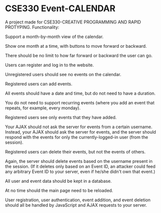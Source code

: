 # CSE330 Event-CALENDAR

A project made for CSE330-CREATIVE PROGRAMMING AND RAPID PROTYPING. Functionality:  

Support a month-by-month view of the calendar.

Show one month at a time, with buttons to move forward or backward.

There should be no limit to how far forward or backward the user can go.

Users can register and log in to the website.

Unregistered users should see no events on the calendar.

Registered users can add events.

All events should have a date and time, but do not need to have a duration.

You do not need to support recurring events (where you add an event that repeats, for example, every monday).

Registered users see only events that they have added.

Your AJAX should not ask the server for events from a certain username. Instead, your AJAX should ask the server for events, and the server should respond with the events for only the currently-logged-in user (from the session). 

Registered users can delete their events, but not the events of others.

Again, the server should delete events based on the username present in the session. (If it deletes only based on an Event ID, an attacker could feed any arbitrary Event ID to your server, even if he/she didn't own that event.)

All user and event data should be kept in a database.

At no time should the main page need to be reloaded.

User registration, user authentication, event addition, and event deletion should all be handled by JavaScript and AJAX requests to your server.
